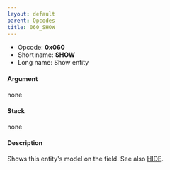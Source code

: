 ```yaml
---
layout: default
parent: Opcodes
title: 060_SHOW
---
```


-   Opcode: **0x060**
-   Short name: **SHOW**
-   Long name: Show entity

#### Argument

none

#### Stack

none

#### Description

Shows this entity's model on the field. See also [HIDE](061_HIDE.md).
